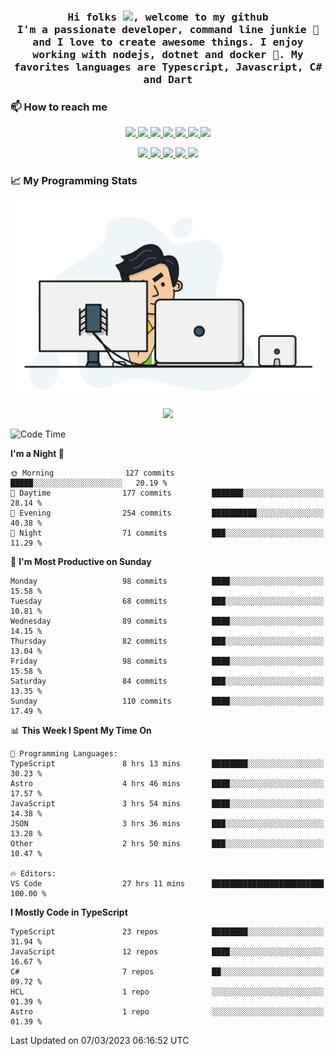 <h3 align="center">
  <samp>
  Hi folks <img src="https://user-images.githubusercontent.com/42378118/110234147-e3259600-7f4e-11eb-95be-0c4047144dea.gif" width="25">, welcome to my github
  <br/>
  I'm a passionate developer, command line junkie 🧬 and I love to create awesome things. I enjoy working with nodejs, dotnet and docker 🐳. My favorites languages are Typescript, Javascript, C# and Dart
  </samp>
</h3>

### 📫 How to reach me

<p align="center">
 <a href="https://buster95.github.io">
  <img src="https://img.shields.io/badge/buster95-%23206A5D.svg?&style=flat" />
 </a>

 <a href="https://www.linkedin.com/in/walter-corrales">
  <img src="https://img.shields.io/badge/Linkedin-%230077B5.svg?&style=flat&logo=linkedin&logoColor=white" />
 </a>

 <a href="mailto:corraleswalter@live.com">
  <img src="https://img.shields.io/badge/Microsoft-%23F65314.svg?&style=flat&logo=Microsoft" />
 </a>

 <a href="https://join.skype.com/invite/sHS1s5NqCXhJ">
  <img src="https://img.shields.io/badge/Skype-%2300AFF0.svg?&style=flat&logo=skype&logoColor=white" />
 </a>

 <a href="mailto:walter.r.corrales@gmail.com">
  <img src="https://img.shields.io/badge/Gmail-%23C14438.svg?&style=flat&logo=Gmail&logoColor=white" />
 </a>

 <a href="https://wa.me/50585154220">
  <img src="https://img.shields.io/badge/Whatsapp-%2300BFA5.svg?&style=flat&logo=Whatsapp&logoColor=white" />
 </a>

 <a href="https://t.me/KingBuster95">
  <img src="https://img.shields.io/badge/Telegram-%230088cc.svg?&style=flat&logo=Telegram&logoColor=white" />
 </a>
</p>

<p align="center">
  <a href="https://buster95.github.io">
    <img src="https://badges.pufler.dev/visits/buster95/buster95?style=flat&color=green&logo=github">
  </a>
  <a href="https://buster95.github.io">
    <img src="https://badges.pufler.dev/years/buster95?style=flat&color=green&logo=github">
  </a>
  <a href="https://buster95.github.io">
    <img src="https://badges.pufler.dev/repos/buster95?style=flat&color=green&logo=github">
  </a>
  <a href="https://buster95.github.io">
    <img src="https://badges.pufler.dev/gists/buster95?style=flat&color=green&logo=github">
  </a>
  <a href="https://buster95.github.io">
    <img src="https://badges.pufler.dev/commits/monthly/buster95?style=flat&color=green&logo=github">
  </a>
</p>

### 📈 My Programming Stats

<p align="center">
 <img src="https://github.com/buster95/buster95/blob/master/assets/coder.gif" alt="Coder GIF" style="max-width:500px">
</p>

<p align = "center">
  <img src="https://github-readme-stats.vercel.app/api?username=buster95&count_private=true&show_icons=true&theme=tokyonight&line_height=30&hide_border=true">
</p>

<!--START_SECTION:waka-->
![Code Time](http://img.shields.io/badge/Code%20Time-2%2C507%20hrs%2040%20mins-blue)

**I'm a Night 🦉** 

```text
🌞 Morning                127 commits         █████░░░░░░░░░░░░░░░░░░░░   20.19 % 
🌆 Daytime                177 commits         ███████░░░░░░░░░░░░░░░░░░   28.14 % 
🌃 Evening                254 commits         ██████████░░░░░░░░░░░░░░░   40.38 % 
🌙 Night                  71 commits          ███░░░░░░░░░░░░░░░░░░░░░░   11.29 % 
```
📅 **I'm Most Productive on Sunday** 

```text
Monday                   98 commits          ████░░░░░░░░░░░░░░░░░░░░░   15.58 % 
Tuesday                  68 commits          ███░░░░░░░░░░░░░░░░░░░░░░   10.81 % 
Wednesday                89 commits          ████░░░░░░░░░░░░░░░░░░░░░   14.15 % 
Thursday                 82 commits          ███░░░░░░░░░░░░░░░░░░░░░░   13.04 % 
Friday                   98 commits          ████░░░░░░░░░░░░░░░░░░░░░   15.58 % 
Saturday                 84 commits          ███░░░░░░░░░░░░░░░░░░░░░░   13.35 % 
Sunday                   110 commits         ████░░░░░░░░░░░░░░░░░░░░░   17.49 % 
```


📊 **This Week I Spent My Time On** 

```text
💬 Programming Languages: 
TypeScript               8 hrs 13 mins       ████████░░░░░░░░░░░░░░░░░   30.23 % 
Astro                    4 hrs 46 mins       ████░░░░░░░░░░░░░░░░░░░░░   17.57 % 
JavaScript               3 hrs 54 mins       ████░░░░░░░░░░░░░░░░░░░░░   14.38 % 
JSON                     3 hrs 36 mins       ███░░░░░░░░░░░░░░░░░░░░░░   13.28 % 
Other                    2 hrs 50 mins       ███░░░░░░░░░░░░░░░░░░░░░░   10.47 % 

🔥 Editors: 
VS Code                  27 hrs 11 mins      █████████████████████████   100.00 % 
```

**I Mostly Code in TypeScript** 

```text
TypeScript               23 repos            ████████░░░░░░░░░░░░░░░░░   31.94 % 
JavaScript               12 repos            ████░░░░░░░░░░░░░░░░░░░░░   16.67 % 
C#                       7 repos             ██░░░░░░░░░░░░░░░░░░░░░░░   09.72 % 
HCL                      1 repo              ░░░░░░░░░░░░░░░░░░░░░░░░░   01.39 % 
Astro                    1 repo              ░░░░░░░░░░░░░░░░░░░░░░░░░   01.39 % 
```




 Last Updated on 07/03/2023 06:16:52 UTC
<!--END_SECTION:waka-->
